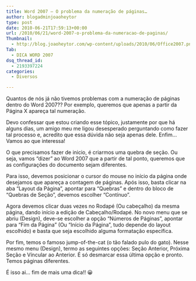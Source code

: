 ```yaml
---
title: Word 2007 – O problema da numeração de páginas…
author: blogadminjoaoheytor
type: post
date: 2010-06-21T17:59:13+00:00
url: /2010/06/21/word-2007-o-problema-da-numeracao-de-paginas/
Thumbnail:
  - http://blog.joaoheytor.com/wp-content/uploads/2010/06/Office2007.png
Tab:
  - DICA WORD 2007
dsq_thread_id:
  - 2193397224
categories:
  - Diversos

---
```

Quantos de nós já não tivemos problemas com a numeração de páginas dentro do Word 2007?? Por exemplo, queremos que apenas a partir da Página X apareça tal numeração.

Devo confessar que estou criando esse tópico, justamente por que há alguns dias, um amigo meu me ligou desesperado perguntando como fazer tal processo e, acredito que essa dúvida não seja apenas dele. Enfim&#8230; Vamos ao que interessa!

O que precisamos fazer de inicio, é criarmos uma quebra de seção. Ou seja, vamos “dizer” ao Word 2007 que a partir de tal ponto, queremos que as configurações do documento sejam diferentes.

Para isso, devemos posicionar o cursor do mouse no início da página onde desejamos que apareça a contagem de páginas. Após isso, basta clicar na aba “Layout da Página”, apontar para “Quebras” e dentro do bloco de “Quebras de Seção”, devemos escolher “Contínuo”.

Agora devemos clicar duas vezes no Rodapé (Ou cabeçalho) da mesma página, dando início a edição de Cabeçalho/Rodapé. No novo menu que se abriu (Design), deve-se escolher a opção “Números de Páginas”, apontar para “Fim da Página” (Ou “Início da Página”, tudo depende do layout escolhido) e basta que seja escolhido alguma formatação específica.

Por fim, temos o famoso jump-of-the-cat (o tão falado pulo do gato). Nesse mesmo menu (Design), termo as seguintes opções: Seção Anterior, Próxima Seção e Víncular ao Anterior. É só desmarcar essa última opção e pronto. Temos páginas diferentes.

É isso ai&#8230; fim de mais uma dica!! 😀